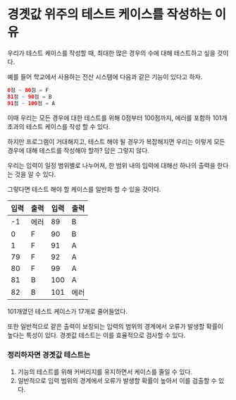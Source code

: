# 경곗값 위주의 테스트 케이스를 작성하는 이유

우리가 테스트 케이스를 작성할 때, 최대한 많은 경우의 수에 대해 테스트하고 싶을 것이다.

예를 들어 학교에서 사용하는 전산 시스템에 다음과 같은 기능이 있다고 하자.

```kotlin
0점 ~ 80점 = F
81점 ~ 90점 = B
91점 ~ 100점 = A
```

이때 우리는 모든 경우에 대한 테스트를 위해 0점부터 100점까지, 에러를 포함하 101개 초과의 테스트 케이스를 작성 할 수 있다.

하지만 프로그램이 거대해지고, 테스트 해야 될 경우가 복잡해지면 우리는 이렇게 모든 경우에 대해 테스트를 작성해야 할까? 답은 그렇지 않다.

우리는 입력이 일정 범위별로 나누어져, 한 범위 내의 입력에 대해선 하나의 출력을 한다는 것을 알 수 있다. 

그렇다면 테스트 해야 할 케이스를 일반화 할 수 있을 것이다.

| 입력 | 출력 | 입력 | 출력 |
| --- | --- | --- | --- |
| -1 | 에러 | 89 | B |
| 0 | F | 90 | B |
| 1 | F | 91 | A |
| 79 | F | 92 | A |
| 80 | F | 99 | A |
| 81 | B | 100 | A |
| 82 | B | 101 | 에러 |

101개였던 테스트 케이스가 17개로 줄어들었다. 

또한 일반적으로 같은 출력이 보장되는 입력의 범위의 경계에서 오류가 발생할 확률이 높다는 특성이 있다. 경곗값 테스트는 이를 효율적으로 검사할 수 있다.

### 정리하자면 경곗값 테스트는

1. 기능의 테스트를 위해 커버리지를 유지하면서 케이스를 줄일 수 있다.
2. 일반적으로 입력 범위의 경계에서 오류가 발생할 확률이 높아서 이를 검출할 수 있다.